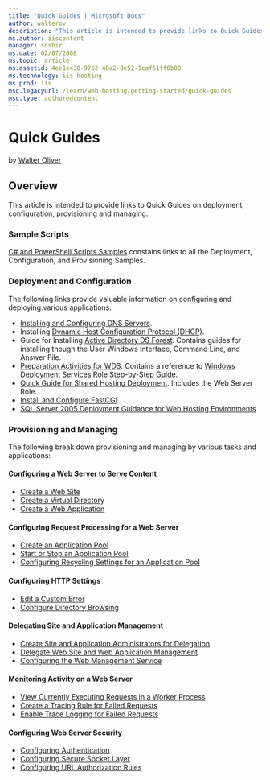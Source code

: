 ```yaml
---
title: "Quick Guides | Microsoft Docs"
author: walterov
description: "This article is intended to provide links to Quick Guides on deployment, configuration, provisioning and managing. Sample Scripts C# and PowerShell Scripts S..."
ms.author: iiscontent
manager: soshir
ms.date: 02/07/2008
ms.topic: article
ms.assetid: 4ee1e438-9762-48a2-8e52-1caf61ff6b88
ms.technology: iis-hosting
ms.prod: iis
msc.legacyurl: /learn/web-hosting/getting-started/quick-guides
msc.type: authoredcontent
---
```

Quick Guides
====================
by [Walter Oliver](https://github.com/walterov)

## Overview

This article is intended to provide links to Quick Guides on deployment, configuration, provisioning and managing.

### Sample Scripts

[C# and PowerShell Scripts Samples](../configuring-components/powershell-scripts.md) constains links to all the Deployment, Configuration, and Provisioning Samples.

### Deployment and Configuration

The following links provide valuable information on configuring and deploying.various applications:

- [Installing and Configuring DNS Servers](http://technet2.microsoft.com/windowsserver2008/en/library/f0e5d191-727c-44d9-976f-1b748f3f78761033.mspx).
- Installing [Dynamic Host Configuration Protocol (DHCP)](http://technet2.microsoft.com/windowsserver2008/en/library/f4b5d8bd-46b0-41da-a7a7-2bea1233c1461033.mspx).
- Guide for Installing [Active Directory DS Forest](../installing-infrastructure-components/active-directory-ds-forest.md). Contains guides for installing though the User Windows Interface, Command Line, and Answer File.
- [Preparation Activities for WDS](../installing-infrastructure-components/preparation-activities-for-wds.md). Contains a reference to [Windows Deployment Services Role Step-by-Step Guide](http://technet2.microsoft.com/windowsserver2008/en/library/7d837d88-6d8e-420c-b68f-a5b4baeb52481033.mspx?mfr=true).
- [Quick Guide for Shared Hosting Deployment](../configuring-servers-in-the-windows-web-platform/quick-guide-for-shared-hosting-deployment.md). Includes the Web Server Role.
- [Install and Configure FastCGI](../web-server-for-shared-hosting/fastcgi-with-php.md)
- [SQL Server 2005 Deployment Guidance for Web Hosting Environments](https://www.microsoft.com/technet/prodtechnol/sql/bestpractice/sql2005dgwhe.mspx "SQL 2005 Guide")

### Provisioning and Managing

The following break down provisioning and managing by various tasks and applications:

#### Configuring a Web Server to Serve Content

- [Create a Web Site](https://go.microsoft.com/fwlink/?LinkId=66927)
- [Create a Virtual Directory](https://go.microsoft.com/fwlink/?LinkId=66928)
- [Create a Web Application](https://go.microsoft.com/fwlink/?LinkId=66929)

#### Configuring Request Processing for a Web Server

- [Create an Application Pool](https://go.microsoft.com/fwlink/?LinkId=66930)
- [Start or Stop an Application Pool](https://go.microsoft.com/fwlink/?LinkId=66931)
- [Configuring Recycling Settings for an Application Pool](https://go.microsoft.com/fwlink/?LinkId=66932)

#### Configuring HTTP Settings

- [Edit a Custom Error](https://go.microsoft.com/fwlink/?LinkId=66936)
- [Configure Directory Browsing](https://go.microsoft.com/fwlink/?LinkId=66939)

#### Delegating Site and Application Management

- [Create Site and Application Administrators for Delegation](https://go.microsoft.com/fwlink/?LinkId=66940)
- [Delegate Web Site and Web Application Management](https://go.microsoft.com/fwlink/?LinkId=66941)
- [Configuring the Web Management Service](https://go.microsoft.com/fwlink/?LinkId=66942)

#### Monitoring Activity on a Web Server

- [View Currently Executing Requests in a Worker Process](https://go.microsoft.com/fwlink/?LinkId=66944)
- [Create a Tracing Rule for Failed Requests](https://go.microsoft.com/fwlink/?LinkId=66945)
- [Enable Trace Logging for Failed Requests](https://go.microsoft.com/fwlink/?LinkId=66947)

#### Configuring Web Server Security

- [Configuring Authentication](https://go.microsoft.com/fwlink/?LinkId=61153)
- [Configuring Secure Socket Layer](https://go.microsoft.com/fwlink/?LinkId=59719)
- [Configuring URL Authorization Rules](https://go.microsoft.com/fwlink/?LinkId=61154)